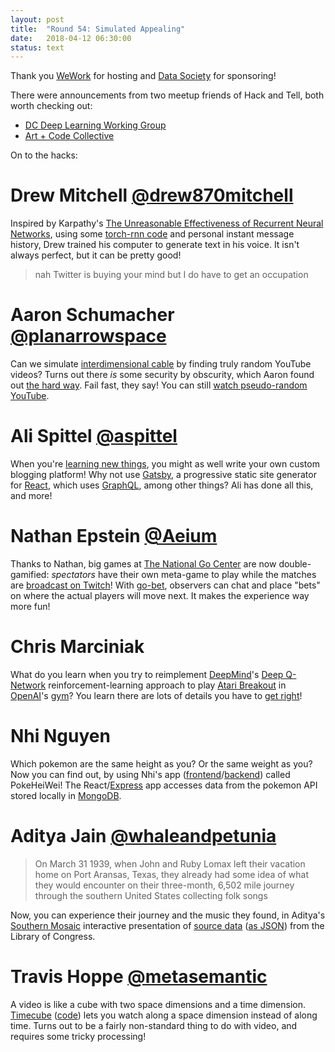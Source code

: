 ```yaml
---
layout: post
title:  "Round 54: Simulated Appealing"
date:   2018-04-12 06:30:00
status: text
---
```


Thank you [WeWork](https://www.wework.com/buildings/chinatown--washington-DC) for hosting and [Data Society](https://datasociety.com/) for sponsoring!


There were announcements from two meetup friends of Hack and Tell, both worth checking out:

 * [DC Deep Learning Working Group](https://www.meetup.com/DC-Deep-Learning-Working-Group/)
 * [Art + Code Collective](https://www.meetup.com/Art-Code-Collective/)


On to the hacks:


# Drew Mitchell [@drew870mitchell](https://twitter.com/drew870mitchell)

Inspired by Karpathy's [The Unreasonable Effectiveness of Recurrent Neural Networks](http://karpathy.github.io/2015/05/21/rnn-effectiveness/), using some [torch-rnn code](https://github.com/jcjohnson/torch-rnn) and personal instant message history, Drew trained his computer to generate text in his voice. It isn't always perfect, but it can be pretty good!

> nah Twitter is buying your mind
> but I do have to get an occupation


# Aaron Schumacher [@planarrowspace](https://twitter.com/planarrowspace)

Can we simulate [interdimensional cable](http://rickandmorty.wikia.com/wiki/Interdimensional_Cable) by finding truly random YouTube videos? Turns out there _is_ some security by obscurity, which Aaron found out [the hard way](https://github.com/ajschumacher/random_youtube/blob/master/explore.ipynb). Fail fast, they say! You can still [watch pseudo-random YouTube](https://randomyoutube.net/).


# Ali Spittel [@aspittel](https://twitter.com/aspittel)

When you're [learning new things](https://www.alispit.tel/on-learning-new-things/), you might as well write your own custom blogging platform! Why not use [Gatsby](https://www.gatsbyjs.org/), a progressive static site generator for [React](https://reactjs.org/), which uses [GraphQL](https://graphql.org/), among other things? Ali has done all this, and more!


# Nathan Epstein [@Aeium](https://twitter.com/Aeium)

Thanks to Nathan, big games at [The National Go Center](http://nationalgocenter.org/) are now double-gamified: _spectators_ have their own meta-game to play while the matches are [broadcast on Twitch](https://www.twitch.tv/nationalgocenter)! With [go-bet](https://go-bet.herokuapp.com/), observers can chat and place "bets" on where the actual players will move next. It makes the experience way more fun!


# Chris Marciniak

What do you learn when you try to reimplement [DeepMind](https://deepmind.com/)'s [Deep Q-Network](https://deepmind.com/research/dqn/) reinforcement-learning approach to play [Atari Breakout](https://en.wikipedia.org/wiki/Breakout_(video_game)) in [OpenAI](https://openai.com/)'s [gym](https://gym.openai.com/)? You learn there are lots of details you have to [get right](https://github.com/marcinic/dqn)!


# Nhi Nguyen

Which pokemon are the same height as you? Or the same weight as you? Now you can find out, by using Nhi's app ([frontend](https://github.com/nnguy152/pokeheiwei-front)/[backend](https://github.com/nnguy152/pokeheiwei-backend)) called PokeHeiWei! The React/[Express](https://expressjs.com/) app accesses data from the pokemon API stored locally in [MongoDB](https://www.mongodb.com/).


# Aditya Jain [@whaleandpetunia](https://twitter.com/whaleandpetunia)

> On March 31 1939, when John and Ruby Lomax left their vacation home on Port Aransas, Texas, they already had some idea of what they would encounter on their three-month, 6,502 mile journey through the southern United States collecting folk songs

Now, you can experience their journey and the music they found, in Aditya's [Southern Mosaic](https://adityajain15.github.io/lomax/) interactive presentation of [source data](https://www.loc.gov/collections/john-and-ruby-lomax) ([as JSON](https://www.loc.gov/collections/john-and-ruby-lomax?fo=json)) from the Library of Congress.


# Travis Hoppe [@metasemantic](https://twitter.com/metasemantic)

A video is like a cube with two space dimensions and a time dimension. [Timecube](https://thoppe.github.io/timecube/sunset.html) ([code](https://github.com/thoppe/timecube)) lets you watch along a space dimension instead of along time. Turns out to be a fairly non-standard thing to do with video, and requires some tricky processing!
